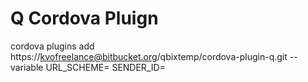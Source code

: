 # Q Cordova Pluign

cordova plugins add https://kvofreelance@bitbucket.org/qbixtemp/cordova-plugin-q.git --variable URL_SCHEME=<openurl> SENDER_ID=<sender id for Android from Google Developer Console>
